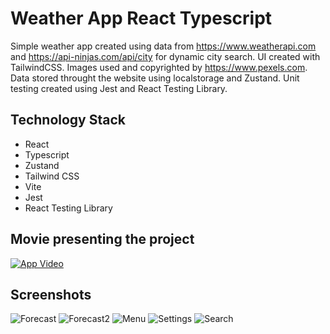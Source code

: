 # Weather App React Typescript
Simple weather app created using data from https://www.weatherapi.com and https://api-ninjas.com/api/city for dynamic city search. UI created with TailwindCSS. Images used and copyrighted by https://www.pexels.com. Data stored throught the website using localstorage and Zustand. Unit testing created using Jest and React Testing Library.

## Technology Stack
- React
- Typescript
- Zustand
- Tailwind CSS
- Vite
- Jest
- React Testing Library

## Movie presenting the project
 [![App Video](http://i3.ytimg.com/vi/3WmuEvo0Xbk/hqdefault.jpg)](https://www.youtube.com/watch?v=3WmuEvo0Xbk)

## Screenshots
![Forecast](https://github.com/kmilosia/WeatherAppTS/assets/122121974/e01ffee9-25cd-4988-858f-f497a1ffd48e)
![Forecast2](https://github.com/kmilosia/WeatherAppTS/assets/122121974/d4dd1823-589d-4364-92c2-9b145a709838)
![Menu](https://github.com/kmilosia/WeatherAppTS/assets/122121974/e067fa9a-3d45-4702-848c-f1545d31e36e)
![Settings](https://github.com/kmilosia/WeatherAppTS/assets/122121974/edbc4433-6fb5-4534-aaea-01e32f053760)
![Search](https://github.com/kmilosia/WeatherAppTS/assets/122121974/dab23061-bddf-47cc-a6db-d116537ac1a7)


